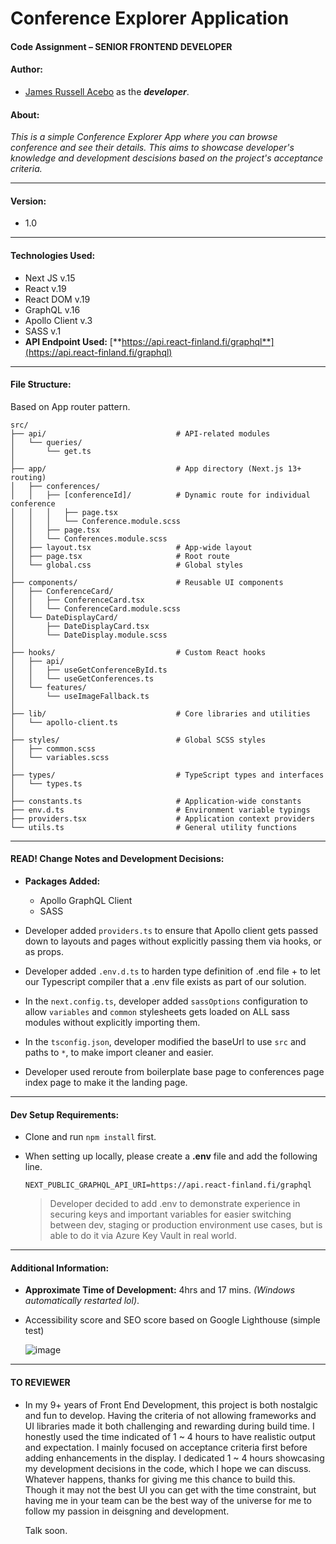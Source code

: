 
# Conference Explorer Application
#### Code Assignment – SENIOR FRONTEND DEVELOPER


#### **Author**:  
- [James Russell Acebo](https://www.linkedin.com/in/jamesrussellacebo/) as the _**developer**_.

#### About:
_This is a simple Conference Explorer App where you can browse 
  conference and see their details. 
  This aims to showcase developer's knowledge and development descisions 
  based on the project's acceptance criteria._
  
---
  
#### **Version**: 
 - 1.0

---

#### **Technologies Used:**
   - Next JS v.15
   - React v.19
   - React DOM v.19
   - GraphQL v.16
   - Apollo Client v.3
   - SASS v.1
   - **API Endpoint Used:** [**https://api.react-finland.fi/graphql**](https://api.react-finland.fi/graphql)

---

#### **File Structure:**
Based on App router pattern.

    src/
    ├── api/                             # API-related modules
    │   └── queries/
    │       └── get.ts
    │
    ├── app/                             # App directory (Next.js 13+ routing)
    │   ├── conferences/
    │   │   ├── [conferenceId]/          # Dynamic route for individual conference
    │   │   │   ├── page.tsx
    │   │   │   └── Conference.module.scss
    │   │   ├── page.tsx
    │   │   └── Conferences.module.scss
    │   ├── layout.tsx                   # App-wide layout
    │   ├── page.tsx                     # Root route
    │   └── global.css                   # Global styles
    │
    ├── components/                      # Reusable UI components
    │   ├── ConferenceCard/
    │   │   ├── ConferenceCard.tsx
    │   │   └── ConferenceCard.module.scss
    │   └── DateDisplayCard/
    │       ├── DateDisplayCard.tsx
    │       └── DateDisplay.module.scss
    │
    ├── hooks/                           # Custom React hooks
    │   ├── api/
    │   │   ├── useGetConferenceById.ts
    │   │   └── useGetConferences.ts
    │   └── features/
    │       └── useImageFallback.ts
    │
    ├── lib/                             # Core libraries and utilities
    │   └── apollo-client.ts
    │
    ├── styles/                          # Global SCSS styles
    │   ├── common.scss
    │   └── variables.scss
    │
    ├── types/                           # TypeScript types and interfaces
    │   └── types.ts
    │
    ├── constants.ts                     # Application-wide constants
    ├── env.d.ts                         # Environment variable typings
    ├── providers.tsx                    # Application context providers
    └── utils.ts                         # General utility functions

---

#### READ! **Change Notes and Development Decisions:**
  - **Packages Added:**
      - Apollo GraphQL Client
      - SASS
  - Developer added `providers.ts` to ensure that Apollo client gets passed down to layouts and
    pages without explicitly passing them via hooks, or as props.
    
  - Developer added `.env.d.ts` to harden type definition of .end file + to let our Typescript compiler that a .env file exists
    as part of our solution.
    
  - In the `next.config.ts`, developer added `sassOptions` configuration to allow `variables` and `common` stylesheets
    gets loaded on ALL sass modules without explicitly importing them.
    
  - In the `tsconfig.json`, developer modified the baseUrl to use `src` and paths to `*`, to make import cleaner and easier.
    
  - Developer used reroute from boilerplate base page to conferences page index page to make it the landing page.
---

#### Dev Setup Requirements:
   - Clone and run `npm install` first.
   - When setting up locally, please create a **.env** file and add the following line. </br>

     `NEXT_PUBLIC_GRAPHQL_API_URI=https://api.react-finland.fi/graphql`

     > Developer decided to add .env to demonstrate experience in securing keys and important variables
       for easier switching between dev, staging or production environment use cases, but is able to
       do it via Azure Key Vault in real world.

---

#### Additional Information: 
- **Approximate Time of Development:** 4hrs and 17 mins. _(Windows automatically restarted lol)_.
- Accessibility score and SEO score based on Google Lighthouse (simple test)
  
  ![image](https://github.com/user-attachments/assets/a4456ed7-2077-4769-8ff0-3913387bb1f5)

---

#### TO REVIEWER
  - In my 9+ years of Front End Development, this project is both nostalgic and fun to develop. 
    Having the criteria of not allowing frameworks and UI libraries made it both challenging and rewarding during build time.
    I honestly used the time indicated of 1 ~ 4 hours to have realistic output and expectation. I mainly focused on acceptance criteria first
    before adding enhancements in the display. I dedicated 1 ~ 4 hours showcasing my development decisions in the code, which 
    I hope we can discuss. Whatever happens, thanks for giving me this chance to build this. Though it may not the best UI you can get with the time constraint,
    but having me in your team can be the best way of the universe for me to follow my passion in deisgning and development.
    
    Talk soon. 

